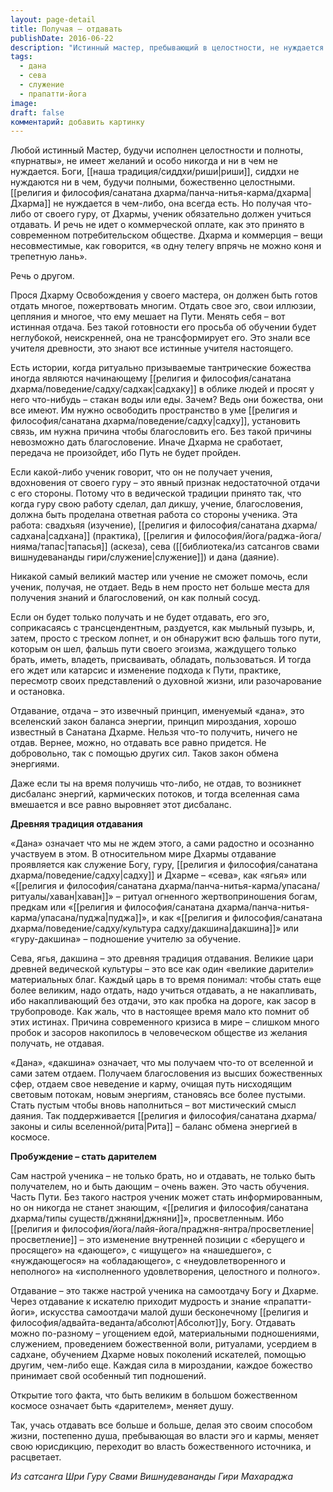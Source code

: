```yaml
---
layout: page-detail
title: Получая – отдавать
publishDate: 2016-06-22
description: "Истинный мастер, пребывающий в целостности, не нуждается ни в чем, но ученик, получающий дхарму, должен учиться отдавать - не материально, а жертвуя эго, иллюзии и привязанности. Без отдачи невозможно получить настоящее благословение и трансформацию; накопительство ведет к стагнации и разочарованию. Принцип «дана» - вселенский закон баланса: чтобы получить, нужно отдать, поддерживая гармонию энергий. Настрой на отдачу, служение и самоотдачу Богу и дхарме - ключ к подлинному просветлению и расцвету души."
tags:
  - дана
  - сева
  - служение
  - прапатти-йога
image: 
draft: false
комментарий: добавить картинку
---
```


Любой истинный Мастер, будучи исполнен целостности и полноты, «пурнатвы», не имеет желаний и особо никогда и ни в чем не нуждается. Боги, [[наша традиция/сиддхи/риши|риши]], сиддхи не нуждаются ни в чем, будучи полными, божественно целостными. [[религия и философия/санатана дхарма/панча-нитья-карма/дхарма|Дхарма]] не нуждается в чем-либо, она всегда есть. Но получая что-либо от своего гуру, от Дхармы, ученик обязательно должен учиться отдавать. И речь не идет о коммерческой оплате, как это принято в современном потребительском обществе. Дхарма и коммерция – вещи несовместимые, как говорится, «в одну телегу впрячь не можно коня и трепетную лань».

Речь о другом.

Прося Дхарму Освобождения у своего мастера, он должен быть готов отдать многое, пожертвовать многим. Отдать свое эго, свои иллюзии, цепляния и многое, что ему мешает на Пути. Менять себя – вот истинная отдача. Без такой готовности его просьба об обучении будет неглубокой, неискренней, она не трансформирует его. Это знали все учителя древности, это знают все истинные учителя настоящего.

Есть истории, когда ритуально призываемые тантрические божества иногда являются начинающему [[религия и философия/санатана дхарма/поведение/садху/садхак|садхаку]] в облике людей и просят у него что-нибудь – стакан воды или еды. Зачем? Ведь они божества, они все имеют. Им нужно освободить пространство в уме [[религия и философия/санатана дхарма/поведение/садху|садху]], установить связь, им нужна причина чтобы благословить его. Без такой причины невозможно дать благословение. Иначе Дхарма не сработает, передача не произойдет, ибо Путь не будет пройден. 

Если какой-либо ученик говорит, что он не получает учения, вдохновения от своего гуру – это явный признак недостаточной отдачи с его стороны. Потому что в ведической традиции принято так, что когда гуру свою работу сделал, дал дикшу, учение, благословения, должна быть проделана ответная работа со стороны ученика. Эта работа: свадхьяя (изучение), [[религия и философия/санатана дхарма/садхана|садхана]] (практика), [[религия и философия/йога/раджа-йога/нияма/тапас|тапасья]] (аскеза), сева ([[библиотека/из сатсангов свами вишнудевананды гири/служение|служение]]) и дана (даяние).

Никакой самый великий мастер или учение не сможет помочь, если ученик, получая, не отдает. Ведь в нем просто нет больше места для получения знаний и благословений, он как полный сосуд.

Если он будет только получать и не будет отдавать, его эго, соприкасаясь с трансцендентным, раздуется, как мыльный пузырь, и, затем, просто с треском лопнет, и он обнаружит всю фальшь того пути, которым он шел, фальшь пути своего эгоизма, жаждущего только брать, иметь, владеть, присваивать, обладать, пользоваться. И тогда его ждет или катарсис и изменение подхода к Пути, практике, пересмотр своих представлений о духовной жизни, или разочарование и остановка.

Отдавание, отдача – это извечный принцип, именуемый «дана», это вселенский закон баланса энергии, принцип мироздания, хорошо известный в Санатана Дхарме. Нельзя что-то получить, ничего не отдав. Вернее, можно, но отдавать все равно придется. Не добровольно, так с помощью других сил. Таков закон обмена энергиями.

Даже если ты на время получишь что-либо, не отдав, то возникнет дисбаланс энергий, кармических потоков, и тогда вселенная сама вмешается и все равно выровняет этот дисбаланс.

**Древняя традиция отдавания**

«Дана» означает что мы не ждем этого, а сами радостно и осознанно участвуем в этом. В относительном мире Дхармы отдавание проявляется как служение Богу, гуру, [[религия и философия/санатана дхарма/поведение/садху|садху]] и Дхарме – «сева», как «ягья» или «[[религия и философия/санатана дхарма/панча-нитья-карма/упасана/ритуалы/хаван|хаван]]» – ритуал огненного жертвоприношения богам, предкам или «[[религия и философия/санатана дхарма/панча-нитья-карма/упасана/пуджа|пуджа]]», и как «[[религия и философия/санатана дхарма/поведение/садху/культура садху/дакшина|дакшина]]» или «гуру-дакшина» – подношение учителю за обучение.

Сева, ягья, дакшина – это древняя традиция отдавания. Великие цари древней ведической культуры – это все как один «великие дарители» материальных благ. Каждый царь в то время понимал: чтобы стать еще более великим, надо отдать, надо учиться отдавать, а не накапливать, ибо накапливающий без отдачи, это как пробка на дороге, как засор в трубопроводе. Как жаль, что в настоящее время мало кто помнит об этих истинах. Причина современного кризиса в мире – слишком много пробок и засоров накопилось в человеческом обществе из желания получать, не отдавая. 

«Дана», «дакшина» означает, что мы получаем что-то от вселенной и сами затем отдаем. Получаем благословения из высших божественных сфер, отдаем свое неведение и карму, очищая путь нисходящим световым потокам, новым энергиям, становясь все более пустыми. Стать пустым чтобы вновь наполниться – вот мистический смысл даяния. Так поддерживается [[религия и философия/санатана дхарма/законы и силы вселенной/рита|Рита]] – баланс обмена энергией в космосе.

**Пробуждение – стать дарителем**

Сам настрой ученика – не только брать, но и отдавать, не только быть получателем, но и быть дающим – очень важен. Это часть обучения. Часть Пути. Без такого настроя ученик может стать информированным, но он никогда не станет знающим, «[[религия и философия/санатана дхарма/типы существ/джняни|джняни]]», просветленным. Ибо [[религия и философия/йога/лайя-йога/праджня-янтра/просветление|просветление]] – это изменение внутренней позиции с «берущего и просящего» на «дающего», с «ищущего» на «нашедшего», с «нуждающегося» на «обладающего», с «неудовлетворенного и неполного» на «исполненного удовлетворения, целостного и полного».

Отдавание – это также настрой ученика на самоотдачу Богу и Дхарме. Через отдавание к искателю приходит мудрость и знание «прапатти-йоги», искусства самоотдачи малой души бесконечному [[религия и философия/адвайта-веданта/абсолют|Абсолют]]у, Богу. Отдавать можно по-разному – угощением едой, материальными подношениями, служением, проведением божественной воли, ритуалами, усердием в садхане, обучением Дхарме новых поколений искателей, помощью другим, чем-либо еще. Каждая сила в мироздании, каждое божество принимает свой особенный тип подношений. 

Открытие того факта, что быть великим в большом божественном космосе означает быть «дарителем», меняет душу.

Так, учась отдавать все больше и больше, делая это своим способом жизни, постепенно душа, пребывающая во власти эго и кармы, меняет свою юрисдикцию, переходит во власть божественного источника, и расцветает.

*Из сатсанга Шри Гуру Свами Вишнудевананды Гири Махараджа*

